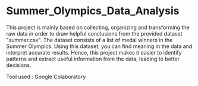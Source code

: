 # Summer_Olympics_Data_Analysis

This project is mainly based on collecting, organizing and transforming 
the raw data in order to draw helpful conclusions from the provided 
dataset "summer.csv". The dataset consists of a list of medal winners 
in the Summer Olympics. Using this dataset, you can find meaning in the 
data and interpret accurate results. Hence, this project makes it easier 
to identify patterns and extract useful information from the data, leading 
to better decisions.

Tool used : Google Colaboratory

